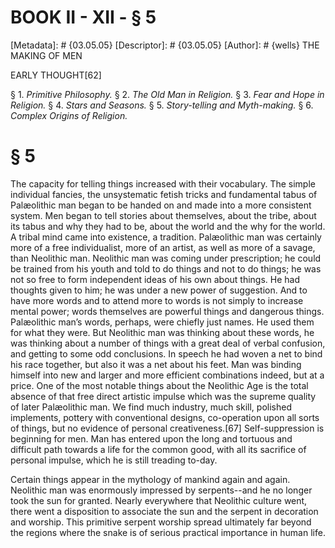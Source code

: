 # BOOK II - XII - § 5
[Metadata]: # {03.05.05}
[Descriptor]: # {03.05.05}
[Author]: # {wells}
THE MAKING OF MEN

EARLY THOUGHT[62]

§ 1. _Primitive Philosophy._ § 2. _The Old Man in Religion._ § 3.
_Fear and Hope in Religion._ § 4. _Stars and Seasons._ § 5.      _Story-telling
and Myth-making._ § 6. _Complex Origins of      Religion._

# § 5
The capacity for telling things increased with their vocabulary. The simple
individual fancies, the unsystematic fetish tricks and fundamental tabus of
Palæolithic man began to be handed on and made into a more consistent system.
Men began to tell stories about themselves, about the tribe, about its tabus
and why they had to be, about the world and the why for the world. A tribal
mind came into existence, a tradition. Palæolithic man was certainly more of a
free individualist, more of an artist, as well as more of a savage, than
Neolithic man. Neolithic man was coming under prescription; he could be trained
from his youth and told to do things and not to do things; he was not so free
to form independent ideas of his own about things. He had thoughts given to
him; he was under a new power of suggestion. And to have more words and to
attend more to words is not simply to increase mental power; words themselves
are powerful things and dangerous things. Palæolithic man’s words, perhaps,
were chiefly just names. He used them for what they were. But Neolithic man was
thinking about these words, he was thinking about a number of things with a
great deal of verbal confusion, and getting to some odd conclusions. In speech
he had woven a net to bind his race together, but also it was a net about his
feet. Man was binding himself into new and larger and more efficient
combinations indeed, but at a price. One of the most notable things about the
Neolithic Age is the total absence of that free direct artistic impulse which
was the supreme quality of later Palæolithic man. We find much industry, much
skill, polished implements, pottery with conventional designs, co-operation
upon all sorts of things, but no evidence of personal creativeness.[67]
Self-suppression is beginning for men. Man has entered upon the long and
tortuous and difficult path towards a life for the common good, with all its
sacrifice of personal impulse, which he is still treading to-day.

Certain things appear in the mythology of mankind again and again. Neolithic
man was enormously impressed by serpents--and he no longer took the sun for
granted. Nearly everywhere that Neolithic culture went, there went a
disposition to associate the sun and the serpent in decoration and worship.
This primitive serpent worship spread ultimately far beyond the regions where
the snake is of serious practical importance in human life.

